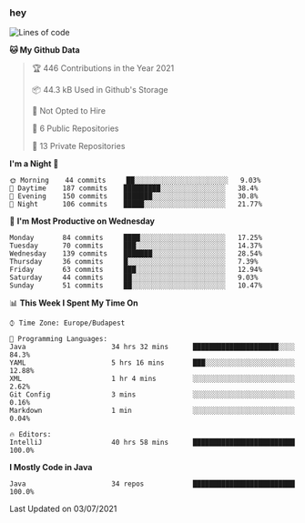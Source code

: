 ### hey

<!--START_SECTION:waka-->
![Lines of code](https://img.shields.io/badge/From%20Hello%20World%20I%27ve%20Written-53485%20lines%20of%20code-blue)

**🐱 My Github Data** 

> 🏆 446 Contributions in the Year 2021
 > 
> 📦 44.3 kB Used in Github's Storage 
 > 
> 🚫 Not Opted to Hire
 > 
> 📜 6 Public Repositories 
 > 
> 🔑 13 Private Repositories  
 > 
**I'm a Night 🦉** 

```text
🌞 Morning    44 commits     ██░░░░░░░░░░░░░░░░░░░░░░░   9.03% 
🌆 Daytime    187 commits    █████████░░░░░░░░░░░░░░░░   38.4% 
🌃 Evening    150 commits    ███████░░░░░░░░░░░░░░░░░░   30.8% 
🌙 Night      106 commits    █████░░░░░░░░░░░░░░░░░░░░   21.77%

```
📅 **I'm Most Productive on Wednesday** 

```text
Monday       84 commits     ████░░░░░░░░░░░░░░░░░░░░░   17.25% 
Tuesday      70 commits     ███░░░░░░░░░░░░░░░░░░░░░░   14.37% 
Wednesday    139 commits    ███████░░░░░░░░░░░░░░░░░░   28.54% 
Thursday     36 commits     █░░░░░░░░░░░░░░░░░░░░░░░░   7.39% 
Friday       63 commits     ███░░░░░░░░░░░░░░░░░░░░░░   12.94% 
Saturday     44 commits     ██░░░░░░░░░░░░░░░░░░░░░░░   9.03% 
Sunday       51 commits     ██░░░░░░░░░░░░░░░░░░░░░░░   10.47%

```


📊 **This Week I Spent My Time On** 

```text
⌚︎ Time Zone: Europe/Budapest

💬 Programming Languages: 
Java                     34 hrs 32 mins      █████████████████████░░░░   84.3% 
YAML                     5 hrs 16 mins       ███░░░░░░░░░░░░░░░░░░░░░░   12.88% 
XML                      1 hr 4 mins         ░░░░░░░░░░░░░░░░░░░░░░░░░   2.62% 
Git Config               3 mins              ░░░░░░░░░░░░░░░░░░░░░░░░░   0.16% 
Markdown                 1 min               ░░░░░░░░░░░░░░░░░░░░░░░░░   0.04%

🔥 Editors: 
IntelliJ                 40 hrs 58 mins      █████████████████████████   100.0%

```

**I Mostly Code in Java** 

```text
Java                     34 repos            █████████████████████████   100.0%

```



 Last Updated on 03/07/2021
<!--END_SECTION:waka-->
